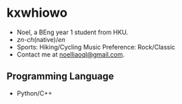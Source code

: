 # kxwhiowo

+ Noel, a BEng year 1 student from HKU. 
+ *zn-ch*(native)/*en*
+ Sports: Hiking/Cycling Music Preference: Rock/Classic
+ Contact me at <noelliaoql@gmail.com>. 

## Programming Language

+ Python/C++





<!---
kxwhiowo/kxwhiowo is a ✨ special ✨ repository because its `README.md` (this file) appears on your GitHub profile.
You can click the Preview link to take a look at your changes.
--->


